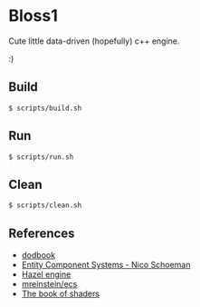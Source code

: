 # Bloss1

Cute little data-driven (hopefully) c++ engine.

:)

## Build

```
$ scripts/build.sh
```

## Run

```
$ scripts/run.sh
```

## Clean

```
$ scripts/clean.sh
```

## References

- [dodbook](https://www.dataorienteddesign.com/dodbook/dodmain.html)
- [Entity Component Systems - Nico Schoeman](https://www.youtube.com/watch?v=XrRPGfQ4ru0)
- [Hazel engine](https://github.com/TheCherno/Hazel)
- [mreinstein/ecs](https://github.com/mreinstein/ecs)
- [The book of shaders](https://thebookofshaders.com)
